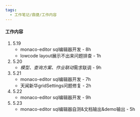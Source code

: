 ```yaml
---
tags:
  - 工作笔记/鼎捷/工作内容
---
```

#### 工作内容
1. 5.19
	- monaco-editor sql编辑器开发 - 8h
	- lowcode layout展示不出来问题排查 - 1h
2. 5.20
	- *模型、查询方案、作业联动*需求联调 - 9h
3. 5.21
	- monaco-editor sql编辑器开发 - 7h
	- 天闻新华gridSettings问题修复 - 2h
4. 5.22
	- monaco-editor sql编辑器开发 - 9h
 5. 5.23
	 - monaco-editor sql编辑器自测&文档输出&demo输出 - 5h